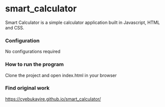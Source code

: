 # smart_calculator
Smart Calculator is a simple calculator application built in Javascript, HTML and CSS.

### Configuration
No configurations required

### How to run the program
Clone the project and open index.html in your browser

### Find original work
https://cyebukayire.github.io/smart_calculator/
